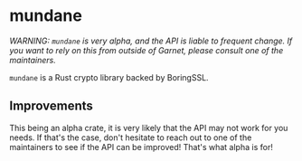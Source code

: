 # mundane

*WARNING: `mundane` is very alpha, and the API is liable to frequent change. If
you want to rely on this from outside of Garnet, please consult one of the
maintainers.*

`mundane` is a Rust crypto library backed by BoringSSL.

## Improvements

This being an alpha crate, it is very likely that the API may not work for you
needs. If that's the case, don't hesitate to reach out to one of the maintainers
to see if the API can be improved! That's what alpha is for!